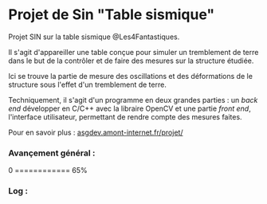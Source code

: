 Projet de Sin "Table sismique"
=====================

Projet SIN sur la table sismique @Les4Fantastiques.

Il s'agit d'appareiller une table conçue pour simuler un tremblement de terre dans le but de la contrôler et de faire des mesures sur la structure étudiée.

Ici se trouve la partie de mesure des oscillations et des déformations de le structure sous l'effet d'un tremblement de terre.

Techniquement, il s'agit d'un programme en deux grandes parties : un <i>back end</i> développer en C/C++ avec la libraire OpenCV et une partie <i>front end</i>, l'interface utilisateur, permettant de rendre compte des mesures faites.

Pour en savoir plus : <a href="http://asgdev.amon-internet.fr/projet/">asgdev.amont-internet.fr/projet/</a>


### Avançement général :

 0 ============ 65%
 
### Log :


